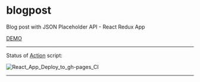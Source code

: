 # blogpost
Blog post with JSON Placeholder API - React Redux App

[DEMO](https://tom2kota.github.io/blogpost)

-------

Status of [Action](https://github.com/tom2kota/blogpost/actions) script:

![React_App_Deploy_to_gh-pages_CI](https://github.com/tom2kota/blogpost/workflows/React_App_Deploy_to_gh-pages_CI/badge.svg)

-------
